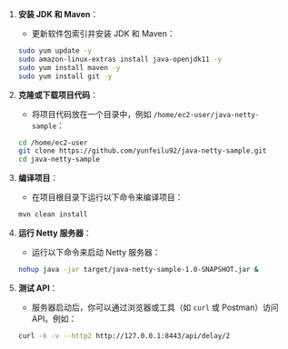 1. **安装 JDK 和 Maven**：
    - 更新软件包索引并安装 JDK 和 Maven：

   ```sh
   sudo yum update -y
   sudo amazon-linux-extras install java-openjdk11 -y
   sudo yum install maven -y
   sudo yum install git -y
   ```

2. **克隆或下载项目代码**：
    - 将项目代码放在一个目录中，例如 `/home/ec2-user/java-netty-sample`：

   ```sh
   cd /home/ec2-user
   git clone https://github.com/yunfeilu92/java-netty-sample.git
   cd java-netty-sample
   ```

3. **编译项目**：
    - 在项目根目录下运行以下命令来编译项目：

   ```sh
   mvn clean install
   ```

4. **运行 Netty 服务器**：
    - 运行以下命令来启动 Netty 服务器：

   ```sh
   nohup java -jar target/java-netty-sample-1.0-SNAPSHOT.jar &
   ```

5. **测试 API**：
    - 服务器启动后，你可以通过浏览器或工具（如 `curl` 或 Postman）访问 API。例如：

   ```sh
   curl -k -v --http2 http://127.0.0.1:8443/api/delay/2 
   ```
